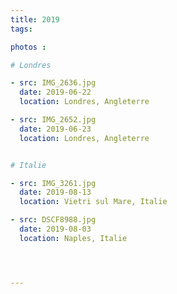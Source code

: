 ```yaml
---
title: 2019
tags:

photos :

# Londres

- src: IMG_2636.jpg
  date: 2019-06-22
  location: ‎⁨Londres, Angleterre

- src: IMG_2652.jpg
  date: 2019-06-23
  location: ‎⁨Londres, Angleterre


# Italie

- src: IMG_3261.jpg
  date: 2019-08-13
  location: ‎⁨Vietri sul Mare, Italie

- src: DSCF8988.jpg
  date: 2019-08-03
  location: ‎⁨Naples⁩, Italie




---
```


